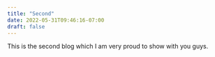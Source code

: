 ```yaml
---
title: "Second"
date: 2022-05-31T09:46:16-07:00
draft: false 
---
```


This is the second blog which I am very proud to show with you guys. 

